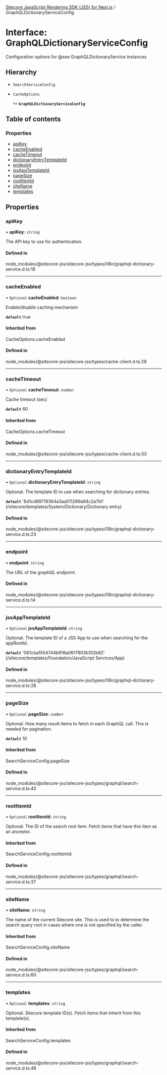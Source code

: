 [Sitecore JavaScript Rendering SDK (JSS) for Next.js](../README.md) / GraphQLDictionaryServiceConfig

# Interface: GraphQLDictionaryServiceConfig

Configuration options for @see GraphQLDictionaryService instances

## Hierarchy

- `SearchServiceConfig`

- `CacheOptions`

  ↳ **`GraphQLDictionaryServiceConfig`**

## Table of contents

### Properties

- [apiKey](GraphQLDictionaryServiceConfig.md#apikey)
- [cacheEnabled](GraphQLDictionaryServiceConfig.md#cacheenabled)
- [cacheTimeout](GraphQLDictionaryServiceConfig.md#cachetimeout)
- [dictionaryEntryTemplateId](GraphQLDictionaryServiceConfig.md#dictionaryentrytemplateid)
- [endpoint](GraphQLDictionaryServiceConfig.md#endpoint)
- [jssAppTemplateId](GraphQLDictionaryServiceConfig.md#jssapptemplateid)
- [pageSize](GraphQLDictionaryServiceConfig.md#pagesize)
- [rootItemId](GraphQLDictionaryServiceConfig.md#rootitemid)
- [siteName](GraphQLDictionaryServiceConfig.md#sitename)
- [templates](GraphQLDictionaryServiceConfig.md#templates)

## Properties

### apiKey

• **apiKey**: `string`

The API key to use for authentication.

#### Defined in

node_modules/@sitecore-jss/sitecore-jss/types/i18n/graphql-dictionary-service.d.ts:18

___

### cacheEnabled

• `Optional` **cacheEnabled**: `boolean`

Enable/disable caching mechanism

**`default`** true

#### Inherited from

CacheOptions.cacheEnabled

#### Defined in

node_modules/@sitecore-jss/sitecore-jss/types/cache-client.d.ts:28

___

### cacheTimeout

• `Optional` **cacheTimeout**: `number`

Cache timeout (sec)

**`default`** 60

#### Inherited from

CacheOptions.cacheTimeout

#### Defined in

node_modules/@sitecore-jss/sitecore-jss/types/cache-client.d.ts:33

___

### dictionaryEntryTemplateId

• `Optional` **dictionaryEntryTemplateId**: `string`

Optional. The template ID to use when searching for dictionary entries.

**`default`** '6d1cd89719364a3aa511289a94c2a7b1' (/sitecore/templates/System/Dictionary/Dictionary entry)

#### Defined in

node_modules/@sitecore-jss/sitecore-jss/types/i18n/graphql-dictionary-service.d.ts:23

___

### endpoint

• **endpoint**: `string`

The URL of the graphQL endpoint.

#### Defined in

node_modules/@sitecore-jss/sitecore-jss/types/i18n/graphql-dictionary-service.d.ts:14

___

### jssAppTemplateId

• `Optional` **jssAppTemplateId**: `string`

Optional. The template ID of a JSS App to use when searching for the appRootId.

**`default`** '061cba1554744b918a0617903b102b82' (/sitecore/templates/Foundation/JavaScript Services/App)

#### Defined in

node_modules/@sitecore-jss/sitecore-jss/types/i18n/graphql-dictionary-service.d.ts:28

___

### pageSize

• `Optional` **pageSize**: `number`

Optional. How many result items to fetch in each GraphQL call. This is needed for pagination.

**`default`** 10

#### Inherited from

SearchServiceConfig.pageSize

#### Defined in

node_modules/@sitecore-jss/sitecore-jss/types/graphql/search-service.d.ts:42

___

### rootItemId

• `Optional` **rootItemId**: `string`

Optional. The ID of the search root item. Fetch items that have this item as an ancestor.

#### Inherited from

SearchServiceConfig.rootItemId

#### Defined in

node_modules/@sitecore-jss/sitecore-jss/types/graphql/search-service.d.ts:37

___

### siteName

• **siteName**: `string`

The name of the current Sitecore site. This is used to to determine the search query root
in cases where one is not specified by the caller.

#### Inherited from

SearchServiceConfig.siteName

#### Defined in

node_modules/@sitecore-jss/sitecore-jss/types/graphql/search-service.d.ts:60

___

### templates

• `Optional` **templates**: `string`

Optional. Sitecore template ID(s). Fetch items that inherit from this template(s).

#### Inherited from

SearchServiceConfig.templates

#### Defined in

node_modules/@sitecore-jss/sitecore-jss/types/graphql/search-service.d.ts:46
